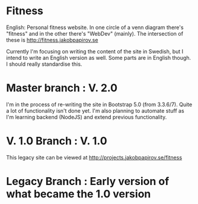 # Fitness
English: Personal fitness website. In one circle of a venn diagram there's "fitness" and in the other there's "WebDev" (mainly). 
The intersection of these is http://fitness.jakobpapirov.se

Currently I'm focusing on writing the content of the site in Swedish, but I intend to write an English version as well.
Some parts are in English though. I should really standardise this.

# Master branch : V. 2.0 
I'm in the process of re-writing the site in Bootstrap 5.0 (from 3.3.6/7). Quite a lot of functionality isn't done yet. I'm also planning to automate stuff as I'm learning backend (NodeJS) and extend previous functionality.


# V. 1.0 Branch : V. 1.0
This legacy site can be viewed at http://projects.jakobpapirov.se/fitness

# Legacy Branch : Early version of what became the 1.0 version

